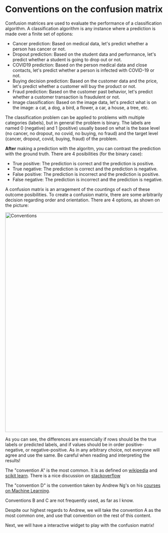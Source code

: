 # Conventions on the confusion matrix

Confusion matrices are used to evaluate the performance of a classification algorithm. A classification algorithm is any instance where a prediction is made over a finite set of options:
* Cancer prediction: Based on medical data, let's predict whether a person has cancer or not.
* Dropout prediction: Based on the student data and performance, let's predict whether a student is going to drop out or not.
* COVID19 prediction: Based on the person medical data and close contacts, let's predict whether a person is infected with COVID-19 or not.
* Buying decision prediction: Based on the customer data and the price, let's predict whether a customer will buy the product or not.
* Fraud prediction: Based on the customer past behavior, let's predict whether a customer transaction is fraudulent or not.
* Image classification: Based on the image data, let's predict what is on the image: a cat, a dog, a bird, a flower, a car, a house, a tree, etc.

The classification problem can be applied to problems with multiple categories (labels), but in general the problem is binary. The labels are named 0 (negative) and 1 (positive) usually based on what is the base level (no cancer, no dropout, no covid, no buying, no fraud) and the target level (cancer, dropout, covid, buying, fraud) of the problem.

**After** making a prediction with the algoritm, you can contrast the prediction with the ground truth. There are 4 posibilities (for the binary case):
* True positive: The prediction is correct and the prediction is positive.
* True negative: The prediction is correct and the prediction is negative.
* False positive: The prediction is incorrect and the prediction is positive.
* False negative: The prediction is incorrect and the prediction is negative.

A confusion matrix is an arragement of the countings of each of these outcome posibilities. To create a confusion matrix, there are some arbitrarily decision regarding order and orientation. There are 4 options, as shown on the picture:

<img src="https://github.com/sebastiandres/ml_edu_confusion_matrix/blob/main/images/conventions.png?raw=true" alt="Conventions" width="700">

As you can see, the differences are essencially if rows should be the true labels or predicted labels, and if values should be in order positive-negative, or negative-positive. As in any arbitrary choice, not everyone will agree and use the same. Be careful when reading and interpreting the results!

The "convention A" is the most common. It is as defined on 
[wikipedia](https://en.wikipedia.org/wiki/Confusion_matrix) 
and 
[scikit learn](https://scikit-learn.org/stable/modules/generated/sklearn.metrics.confusion_matrix.html). There is a nice discussion on [stackoverflow](https://stackoverflow.com/questions/56078203/why-scikit-learn-confusion-matrix-is-reversed)

The "convention D" is the convention taken by Andrew Ng's on his [courses on Machine Learning](https://medium.com/@aiii/machine-learning-diagnostics-b2256d78d51e).

Conventions B and C are not frequently used, as far as I know.

Despite our highest regards to Andrew, we will take the convention A as the most common one, and use
that convention on the rest of this content.

Next, we will have a interactive widget to play with the confusion matrix!